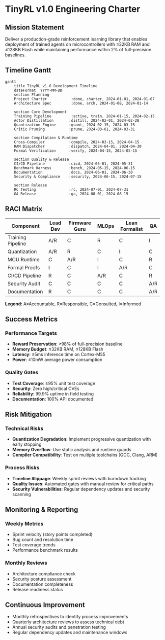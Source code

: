 # TinyRL v1.0 Engineering Charter

## Mission Statement

Deliver a production-grade reinforcement learning library that enables deployment of trained agents on microcontrollers with ≤32KB RAM and ≤128KB Flash while maintaining performance within 2% of full-precision baselines.

## Timeline Gantt

```mermaid
gantt
    title TinyRL v1.0 Development Timeline
    dateFormat  YYYY-MM-DD
    section Planning
    Project Charter           :done, charter, 2024-01-01, 2024-01-07
    Architecture Spec         :done, arch, 2024-01-08, 2024-01-14
    
    section Core Development
    Training Pipeline         :active, train, 2024-01-15, 2024-02-15
    Actor Distillation       :distill, 2024-02-01, 2024-02-28
    Quantization Engine      :quant, 2024-02-15, 2024-03-15
    Critic Pruning           :prune, 2024-03-01, 2024-03-31
    
    section Compilation & Runtime
    Cross-Compiler           :compile, 2024-03-15, 2024-04-15
    RAM Dispatcher           :dispatch, 2024-04-01, 2024-04-30
    Formal Verification      :verify, 2024-04-15, 2024-05-15
    
    section Quality & Release
    CI/CD Pipeline           :cicd, 2024-05-01, 2024-05-31
    Benchmark Harness        :bench, 2024-05-15, 2024-06-15
    Documentation            :docs, 2024-06-01, 2024-06-30
    Security & Compliance    :security, 2024-06-15, 2024-07-15
    
    section Release
    RC Testing               :rc, 2024-07-01, 2024-07-31
    GA Release               :ga, 2024-08-01, 2024-08-15
```

## RACI Matrix

| Component | Lead Dev | Firmware Guru | MLOps | Lean Formalist | QA |
|-----------|----------|---------------|-------|----------------|-----|
| Training Pipeline | A/R | C | R | C | I |
| Quantization | A/R | R | C | I | C |
| MCU Runtime | C | A/R | I | C | R |
| Formal Proofs | I | C | I | A/R | C |
| CI/CD Pipeline | R | C | A/R | C | R |
| Security Audit | C | C | C | C | A/R |
| Documentation | R | C | C | C | A/R |

**Legend:** A=Accountable, R=Responsible, C=Consulted, I=Informed

## Success Metrics

### Performance Targets
- **Reward Preservation**: ≥98% of full-precision baseline
- **Memory Budget**: ≤32KB RAM, ≤128KB Flash
- **Latency**: ≤5ms inference time on Cortex-M55
- **Power**: ≤10mW average power consumption

### Quality Gates
- **Test Coverage**: ≥95% unit test coverage
- **Security**: Zero high/critical CVEs
- **Reliability**: 99.9% uptime in field testing
- **Documentation**: 100% API documented

## Risk Mitigation

### Technical Risks
- **Quantization Degradation**: Implement progressive quantization with early stopping
- **Memory Overflow**: Use static analysis and runtime guards
- **Compiler Compatibility**: Test on multiple toolchains (GCC, Clang, ARM)

### Process Risks
- **Timeline Slippage**: Weekly sprint reviews with burndown tracking
- **Quality Issues**: Automated gates with manual review for critical paths
- **Security Vulnerabilities**: Regular dependency updates and security scanning

## Monitoring & Reporting

### Weekly Metrics
- Sprint velocity (story points completed)
- Bug count and resolution time
- Test coverage trends
- Performance benchmark results

### Monthly Reviews
- Architecture compliance check
- Security posture assessment
- Documentation completeness
- Release readiness status

## Continuous Improvement

- Monthly retrospectives to identify process improvements
- Quarterly architecture reviews to assess technical debt
- Annual security audits and penetration testing
- Regular dependency updates and maintenance windows 